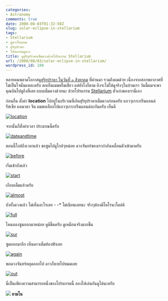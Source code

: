 ```yaml
---
categories:
- Astronomy
comments: true
date: 2008-08-03T01:32:50Z
slug: solar-eclipse-in-stellarium
tags:
- Stellarium
- ดูดาวในคอม
- สุริยุปราคา
- โปรแกรมดูดาว
title: ดูสุริยุปราคาเต็มดวงด้วยโปรแกรม Stellarium
url: /2008/08/03/solar-eclipse-in-stellarium/
wordpress_id: 104
---
```


หลายคนพลาดโอกาสดู[สุริยุปราคา ในวันที่ ๑ สิงหาคม](https://armno.in.th/20080716/%E0%B8%AA%E0%B8%B8%E0%B8%A3%E0%B8%B4%E0%B8%A2%E0%B8%B8%E0%B8%9B%E0%B8%A3%E0%B8%B2%E0%B8%84%E0%B8%B2-1-%E0%B8%AA%E0%B8%B4%E0%B8%87%E0%B8%AB%E0%B8%B2%E0%B8%84%E0%B8%A1-2551) ที่ผ่านมา รวมถึงผมด้วย เนื่องจากสภาพอากาศที่ไม่เป็นใจนั่นแหละครับ ตกเย็นเมฆครึ้มเชียว แต่ยังไงก็ตาม ถึงจะไม่ได้ดูจริงๆในบ้านเรา วันนี้ผมจะพาคุณบินไปดูถึงที่เลย แบบเต็มดวงด้วยนะ ด้วยโปรแกรม [Stellarium](https://armno.in.th/20071220/%E0%B8%A3%E0%B8%B5%E0%B8%A7%E0%B8%B4%E0%B8%A7-stellarium-%E0%B9%82%E0%B8%9B%E0%B8%A3%E0%B9%81%E0%B8%81%E0%B8%A3%E0%B8%A1%E0%B8%94%E0%B8%B9%E0%B8%94%E0%B8%B2%E0%B8%A7) ตัวเก่งของเรานี่เอง

ก่อนอื่น ตั้งค่า **location** ไปอยู่ในบริเวณที่เกิดสุริยุปราคาเต็มดวงก่อนครับ แถวๆเกาะกรีนแลนด์ รัสเซีย แคนาดา จีน ผมขอเลือกไปแถวๆเกาะกรีนแลนด์ละกันครับ เย็นดี

[![location](https://armno.in.th/wp-content/uploads/2008/08/location-thumb.jpg)](https://armno.in.th/wp-content/uploads/2008/08/location.jpg)

จากนั้นก็ตั้งค่าเวลา ประมาณนี้ครับ

[![dateandtime](https://armno.in.th/wp-content/uploads/2008/08/dateandtime-thumb.jpg)](https://armno.in.th/wp-content/uploads/2008/08/dateandtime.jpg)

ตอนนี้ใกล้ถึงเวลาแล้ว ขอซูมไปดูใกล้ๆหน่อย ดวงจันทร์ของเรากำลังเคลื่อนตัวเข้ามาครับ

[![before](https://armno.in.th/wp-content/uploads/2008/08/before-thumb.jpg)](https://armno.in.th/wp-content/uploads/2008/08/before.jpg)

เริ่มเข้าบังแล้ว

[![start](https://armno.in.th/wp-content/uploads/2008/08/start-thumb.jpg)](https://armno.in.th/wp-content/uploads/2008/08/start.jpg)

เกือบเต็มแล้วครับ

[![almost](https://armno.in.th/wp-content/uploads/2008/08/almost-thumb.jpg)](https://armno.in.th/wp-content/uploads/2008/08/almost.jpg)

บังทั้งดวงแล้ว ไม่เห็นอะไรเลย - -* ไม่เนียนเลยนะ จริงๆต้องมีโคโรนาโผล่ดิ

[![full](https://armno.in.th/wp-content/uploads/2008/08/full-thumb.jpg)](https://armno.in.th/wp-content/uploads/2008/08/full.jpg)

ไหนลองซูมออกมาหน่อย ดูดีขึ้นครับ ดูเหมือนจริงมากขึ้น

[![sur](https://armno.in.th/wp-content/uploads/2008/08/sur-thumb.jpg)](https://armno.in.th/wp-content/uploads/2008/08/sur.jpg)

ซูมออกมาอีก เห็นดาวเต็มท้องฟ้าเลย

[![again](https://armno.in.th/wp-content/uploads/2008/08/again-thumb.jpg)](https://armno.in.th/wp-content/uploads/2008/08/again.jpg)

พอดวงจันทร์หลุดออกไป ดาวก็หายไปหมดเลย

[![out](https://armno.in.th/wp-content/uploads/2008/08/out-thumb.jpg)](https://armno.in.th/wp-content/uploads/2008/08/out.jpg)

นี่เป็นเพียงความสามารถหนึ่งของโปรแกรมนี้ ลองไปเล่นกันดูได้นะครับ

**![](https://armno.in.th/wp-content/uploads/2008/07/ava120-thumb.gif)
อามโน**
